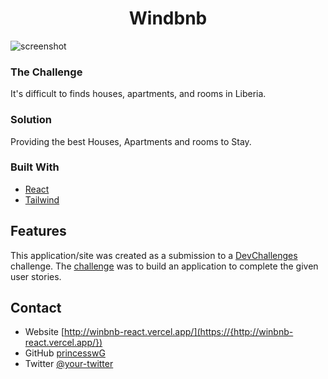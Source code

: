 

<h1 align="center">Windbnb</h1>

![screenshot](https://user-images.githubusercontent.com/16707738/92399059-5716eb00-f132-11ea-8b14-bcacdc8ec97b.png)

### The Challenge
It's difficult to finds houses, apartments, and rooms in Liberia.


### Solution
Providing the best Houses, Apartments and rooms to Stay.


### Built With

- [React](https://reactjs.org/)
- [Tailwind](https://tailwindcss.com/)

## Features

<!-- List the features of your application or follow the template. Don't share the figma file here :) -->

This application/site was created as a submission to a [DevChallenges](https://devchallenges.io/challenges) challenge. The [challenge](https://devchallenges.io/challenges/3JFYedSOZqAxYuOCNmYD) was to build an application to complete the given user stories.

## Contact

- Website [http://winbnb-react.vercel.app/](https://{http://winbnb-react.vercel.app/})
- GitHub [princesswG](https://{github.com/princesswG})
- Twitter [@your-twitter](https://{twitter.com/your-username})
